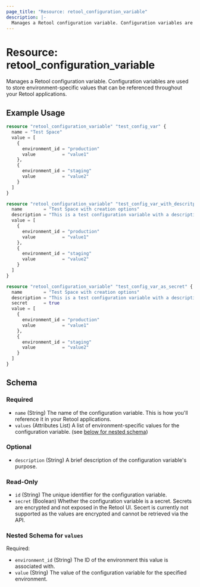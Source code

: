 ```yaml
---
page_title: "Resource: retool_configuration_variable"
description: |-
  Manages a Retool configuration variable. Configuration variables are used to store environment-specific values that can be referenced throughout your Retool applications.
---
```


# Resource: retool_configuration_variable

Manages a Retool configuration variable. Configuration variables are used to store environment-specific values that can be referenced throughout your Retool applications.

## Example Usage

```terraform
resource "retool_configuration_variable" "test_config_var" {
  name = "Test Space"
  value = [
    {
      environment_id = "production"
      value          = "value1"
    },
    {
      environment_id = "staging"
      value          = "value2"
    }
  ]
}

resource "retool_configuration_variable" "test_config_var_with_descritpion" {
  name        = "Test Space with creation options"
  description = "This is a test configuration variable with a description"
  value = [
    {
      environment_id = "production"
      value          = "value1"
    },
    {
      environment_id = "staging"
      value          = "value2"
    }
  ]
}

resource "retool_configuration_variable" "test_config_var_as_secret" {
  name        = "Test Space with creation options"
  description = "This is a test configuration variable with a description"
  secret      = true
  value = [
    {
      environment_id = "production"
      value          = "value1"
    },
    {
      environment_id = "staging"
      value          = "value2"
    }
  ]
}
```

<!-- schema generated by tfplugindocs -->
## Schema

### Required

- `name` (String) The name of the configuration variable. This is how you'll reference it in your Retool applications.
- `values` (Attributes List) A list of environment-specific values for the configuration variable. (see [below for nested schema](#nestedatt--values))

### Optional

- `description` (String) A brief description of the configuration variable's purpose.

### Read-Only

- `id` (String) The unique identifier for the configuration variable.
- `secret` (Boolean) Whether the configuration variable is a secret. Secrets are encrypted and not exposed in the Retool UI. Secert is currently not supported as the values are encrypted and cannot be retrieved via the API.

<a id="nestedatt--values"></a>
### Nested Schema for `values`

Required:

- `environment_id` (String) The ID of the environment this value is associated with.
- `value` (String) The value of the configuration variable for the specified environment.


